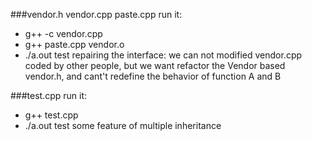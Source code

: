 ###vendor.h vendor.cpp paste.cpp
run it:
+ g++ -c vendor.cpp
+ g++ paste.cpp vendor.o
+ ./a.out
test repairing the interface: we can not modified vendor.cpp coded by other people, but we want refactor the Vendor based vendor.h, and cant't redefine the behavior of function A and B 

###test.cpp
run it:
+ g++ test.cpp
+ ./a.out
test some feature of multiple inheritance
